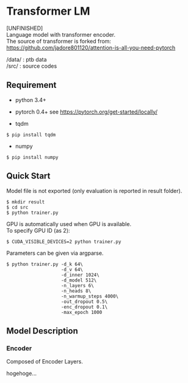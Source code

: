 # Transformer LM
[UNFINISHED]  
Language model with transformer encoder.  
The source of transformer is forked from:   
https://github.com/jadore801120/attention-is-all-you-need-pytorch  

/data/ : ptb data   
/src/ : source codes  

## Requirement
- python 3.4+
- pytorch 0.4+
see https://pytorch.org/get-started/locally/

- tqdm
```
$ pip install tqdm
```

- numpy
```
$ pip install numpy
```

## Quick Start
Model file is not exported (only evaluation is reported in result folder).
```
$ mkdir result
$ cd src
$ python trainer.py
```

GPU is automatically used when GPU is available.  
To specify GPU ID (as 2):  
```
$ CUDA_VISIBLE_DEVICES=2 python trainer.py
```

Parameters can be given via argparse.
```
$ python trainer.py -d_k 64\
                    -d_v 64\
                    -d_inner 1024\
                    -d_model 512\
                    -n_layers 6\
                    -n_heads 8\
                    -n_warmup_steps 4000\
                    -out_dropout 0.5\
                    -enc_dropout 0.1\
                    -max_epoch 1000
```

## Model Description
### Encoder
Composed of Encoder Layers.  

hogehoge...
